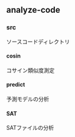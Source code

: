 ## analyze-code

### src
ソースコードディレクトリ

#### cosin
コサイン類似度測定

#### predict
予測モデルの分析

#### SAT
SATファイルの分析